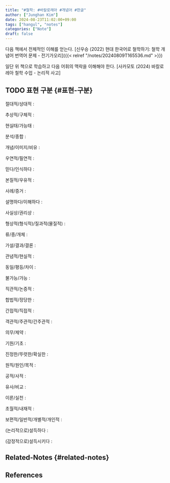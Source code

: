 ```yaml
---
title: "#철학: #바칼로레아 #개념어 #한글"
author: ["Junghan Kim"]
date: 2024-08-23T11:02:00+09:00
tags: ["hangul", "notes"]
categories: ["Note"]
draft: false
---
```


다음 책에서 전체적인 이해를 얻는다. [신우승 (2022) 현대 한국어로 철학하기: 철학 개념어 번역어 문제 - 전기가오리]({{< relref "/notes/20240809T165536.md" >}})

일단 위 책으로 학습하고 다음 어휘의 맥락을 이해해야 한다. [사카모토 (2024) 바칼로레아 철학 수업 - 논리적 사고]


## <span class="org-todo todo TODO">TODO</span> 표현 구분 {#표현-구분}

절대적/상대적
:


추상적/구체적
:


현실태/가능태
:


분석/종합
:


개념/이미지/비유
:


우연적/필연적
:


믿다/인식하다
:


본질적/우유적
:


사례/증거
:


설명하다/이해하다
:


사실상/권리상
:


형상적(형식적)/질과적(물질적)
:


류/종/개체
:


가설/결과/결론
:


관념적/현실적
:


동일/평등/차이
:


불가능/가능
:


직관적/논증적
:


합법적/정당한
:


간접적/직접적
:


객관적/주관적/간주관적
:


의무/제약
:


기원/기초
:


진정한/뚜렷한/확실한
:


원칙/원인/목적
:


공적/사적
:


유사/비교
:


이론/실천
:


초월적/내재적
:


보편적/일반적/개별적/개인적
:


(논리적으로)설득하다
:


(감정적으로)설득시키다
:


## Related-Notes {#related-notes}

## References

<style>.csl-entry{text-indent: -1.5em; margin-left: 1.5em;}</style><div class="csl-bib-body">
</div>
